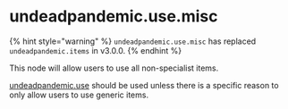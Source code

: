 # undeadpandemic.use.misc

{% hint style="warning" %}
`undeadpandemic.use.misc` has replaced `undeadpandemic.items` in v3.0.0.
{% endhint %}

This node will allow users to use all  non-specialist items.

[undeadpandemic.use](./) should be used unless there is a specific reason to only allow users to use generic items.
